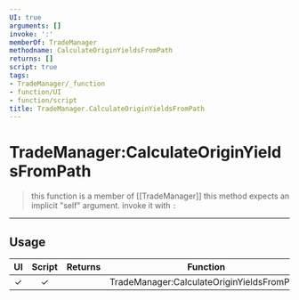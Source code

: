```yaml
---
UI: true
arguments: []
invoke: ':'
memberOf: TradeManager
methodname: CalculateOriginYieldsFromPath
returns: []
script: true
tags:
- TradeManager/_function
- function/UI
- function/script
title: TradeManager.CalculateOriginYieldsFromPath
---
```

# TradeManager:CalculateOriginYieldsFromPath
> this function is a member of [[TradeManager]]
> this method expects an implicit "self" argument. invoke it with `:`
-----
## Usage
|  UI | Script | Returns | Function | Arguments |
|:---:|:------:|-------:|:--------:|:---------|
|✓|✓||TradeManager:CalculateOriginYieldsFromPath||
